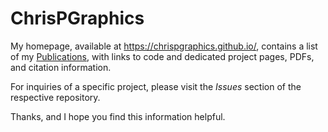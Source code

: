 # ChrisPGraphics
My homepage, available at https://chrispgraphics.github.io/, contains a list of my [Publications](https://chrispgraphics.github.io/index.html#publications), 
with links to code and dedicated project pages, PDFs, and citation information.

For inquiries of a specific project, please visit the _Issues_ section of the respective repository.

Thanks, and I hope you find this information helpful.

